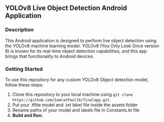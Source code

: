## YOLOv8 Live Object Detection Android Application

### Description
This Android application is designed to perform live object detection using the YOLOv8 machine learning model. YOLOv8 (You Only Look Once version 8) is known for its real-time object detection capabilities, and this app brings that functionality to Android devices. 

### Getting Started
To use this repository for any custom YOLOv8 Object detection model, follow these steps:
1. Clone this repository to your local machine using `git clone https://github.com/SamratPaul16/finalapp.git`.
2. Put your .tflite model and .txt label file inside the assets folder
3. Rename paths of your model and labels file in Constants.kt file
4. **Build and Run:**


